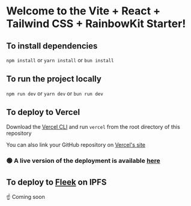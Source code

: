 # Welcome to the Vite + React + Tailwind CSS + RainbowKit Starter!

## To install dependencies

`npm install` or `yarn install` or `bun install`

## To run the project locally

`npm run dev` or `yarn dev` or `bun run dev`

## To deploy to Vercel

Download the [Vercel CLI](https://vercel.com/docs/cli) and run `vercel` from the root directory of this repository

You can also link your GitHub repository on [Vercel's site](https://vercel.com)

### 🟢 A live version of the deployment is available [here](https://vite-tailwind-starter.vercel.app/)

## To deploy to [Fleek](https://fleek.co/) on IPFS

☝️ Coming soon
